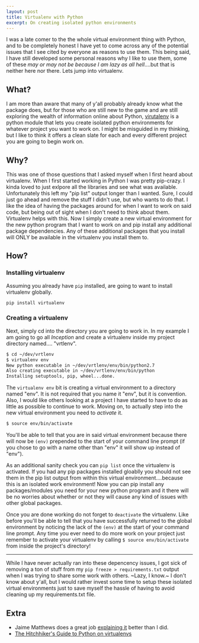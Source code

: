 ```yaml
---
layout: post
title: Virtualenv with Python
excerpt: On creating isolated python environments 
---
```


I was a late comer to the the whole virtual environment thing with Python, and 
to be completely honest I have yet to come across any of the potential issues 
that I see cited by everyone as reasons to use them. This being said, I have still developed some 
personal reasons why I like to use them, some of these _may or may not be because I am lazy
as all hell_....but that is neither here nor there.  Lets jump into virtualenv.

## What?
I am more than aware that many of y'all probably already know what the package does,
but for those who are still new to the game and are still exploring the wealth of 
information online about Python, [virutalenv](https://pypi.python.org/pypi/virtualenv)
is a python module that lets you create isolated python environments for whatever 
project you want to work on. I might be misguided in my thinking, but I like to 
think it offers a clean slate for each and every different project you are going to
begin work on.

## Why?
This was one of those questions that I asked myself when I first heard about virtualenv. 
When I first started working in Python I was pretty pip-crazy. I kinda loved to just exlpore all the libraries 
and see what was available. Unfortunately this left my "pip list" output longer 
than I wanted. Sure, I could just go ahead and remove the stuff I didn't use, 
but who wants to do that. I like the idea of having the packages around for when I want to work 
on said code, but being out of sight when I don't need to think about them. 
Virtualenv helps with this. Now I simply create a new virtual environment for the 
new python program that I want to work on and pip install any additional package
dependencies. Any of these additional packages that you install will ONLY be 
available in the virtualenv you install them to.

## How?
### Installing virtualenv
Assuming you already have `pip` installed, are going to want to install virtualenv globally.

```bash
pip install virtualenv
```

### Creating a virtualenv
Next, simply cd into the directory you are going to work in. In my example I am going to 
go all _Inception_ and create a virtualenv inside my project directory named.... "vrtlenv". 

```bash
$ cd ~/dev/vrtlenv
$ virtualenv env
New python executable in ~/dev/vrtlenv/env/bin/python2.7
Also creating executable in ~/dev/vrtlenv/env/bin/python
Installing setuptools, pip, wheel...done.
```

The `virtualenv env` bit is creating a virtual environment to a directory named "env". It is 
not required that you name it "env", but it is convention. Also, I would like others looking at 
a project I have started to have to do as little as possible to continue to work. Moving on, to actually 
step into the new virtual environment you need to *activate* it.

```bash
$ source env/bin/activate
```

You'll be able to tell that you are in said virtual environment because there will
now be `(env)` prepended to the start of your command line prompt (if you chose
to go with a name other than "env" it will show up instead of "env").

As an additional sanity check you can `pip list` once the virtualenv is activated.
If you had any pip packages installed gloablly you should not see them in the pip
list output from within this virtual environment....because this is an isolated work
environment! Now you can pip install any packages/modules you need for your new python
program and it there will be no worries about whether or not they will cause any kind
of issues with other global packages.

Once you are done working do not forget to `deactivate` the virtualenv. Like before
you'll be able to tell that you have successfully returned to the global environment
by noticing the lack of the `(env)` at the start of your command line prompt. Any time 
you ever need to do more work on your project just remember to activate your virtualenv 
by calling `$ source env/bin/activate` from inside the project's directory!

---

While I have never actually ran into these depencency issues, I got sick of 
removing a ton of stuff from my `pip freeze > requirements.txt` output when I was trying to share 
some work with others. ~Lazy, I know.~ I don't know about y'all, but 
I would rather invest some time to setup these isolated virtual environments 
just to save myself the hassle of having to avoid cleaning up my requirements.txt file.

## Extra
* Jaime Matthews does a great job [explaining it](https://www.dabapps.com/blog/introduction-to-pip-and-virtualenv-python/) better than I did.
* [The Hitchhiker's Guide to Python on virtualenvs](http://docs.python-guide.org/en/latest/dev/virtualenvs/) 
